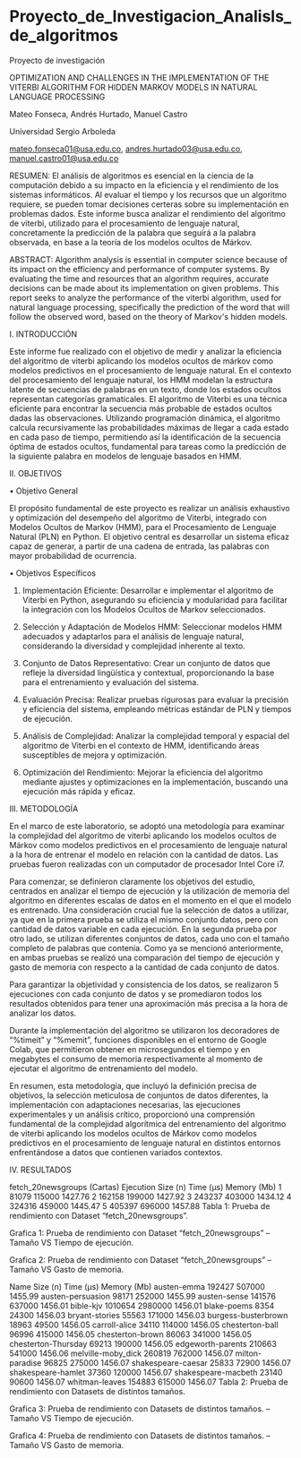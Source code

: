# Proyecto_de_Investigacion_Analisls_de_algoritmos
Proyecto de investigación


OPTIMIZATION AND CHALLENGES IN THE IMPLEMENTATION OF THE VITERBI ALGORITHM FOR HIDDEN MARKOV MODELS IN NATURAL LANGUAGE PROCESSING


Mateo Fonseca, Andrés Hurtado, Manuel Castro


Universidad Sergio Arboleda


mateo.fonseca01@usa.edu.co, andres.hurtado03@usa.edu.co, manuel.castro01@usa.edu.co 


RESUMEN: El análisis de algoritmos es esencial en la ciencia de la computación debido a su impacto en la eficiencia y el rendimiento de los sistemas informáticos. Al evaluar el tiempo y los recursos que un algoritmo requiere, se pueden tomar decisiones certeras sobre su implementación en problemas dados. Este informe busca analizar el rendimiento del algoritmo de viterbi, utilizado para el procesamiento de lenguaje natural, concretamente la predicción de la palabra que seguirá a la palabra observada, en base a la teoría de los modelos ocultos de Márkov.



ABSTRACT: Algorithm analysis is essential in computer science because of its impact on the efficiency and performance of computer systems. By evaluating the time and resources that an algorithm requires, accurate decisions can be made about its implementation on given problems. This report seeks to analyze the performance of the viterbi algorithm, used for natural language processing, specifically the prediction of the word that will follow the observed word, based on the theory of Markov's hidden models.


I.	INTRODUCCIÓN


Este informe fue realizado con el objetivo de medir y analizar la eficiencia del algoritmo de viterbi aplicando los modelos ocultos de márkov como modelos predictivos en el procesamiento de lenguaje natural. En el contexto del procesamiento del lenguaje natural, los HMM modelan la estructura latente de secuencias de palabras en un texto, donde los estados ocultos representan categorías gramaticales. El algoritmo de Viterbi es una técnica eficiente para encontrar la secuencia más probable de estados ocultos dadas las observaciones. Utilizando programación dinámica, el algoritmo calcula recursivamente las probabilidades máximas de llegar a cada estado en cada paso de tiempo, permitiendo así la identificación de la secuencia óptima de estados ocultos, fundamental para tareas como la predicción de la siguiente palabra en modelos de lenguaje basados en HMM.



II.	OBJETIVOS 


•	Objetivo General


El propósito fundamental de este proyecto es realizar un análisis exhaustivo y optimización del desempeño del algoritmo de Viterbi, integrado con Modelos Ocultos de Markov (HMM), para el Procesamiento de Lenguaje Natural (PLN) en Python. El objetivo central es desarrollar un sistema eficaz capaz de generar, a partir de una cadena de entrada, las palabras con mayor probabilidad de ocurrencia.


•	Objetivos Específicos 



1.	Implementación Eficiente: Desarrollar e implementar el algoritmo de Viterbi en Python, asegurando su eficiencia y modularidad para facilitar la integración con los Modelos Ocultos de Markov seleccionados.

2.	Selección y Adaptación de Modelos HMM: Seleccionar modelos HMM adecuados y adaptarlos para el análisis de lenguaje natural, considerando la diversidad y complejidad inherente al texto.

3.	Conjunto de Datos Representativo: Crear un conjunto de datos que refleje la diversidad lingüística y contextual, proporcionando la base para el entrenamiento y evaluación del sistema.

4.	Evaluación Precisa: Realizar pruebas rigurosas para evaluar la precisión y eficiencia del sistema, empleando métricas estándar de PLN y tiempos de ejecución.

5.	Análisis de Complejidad: Analizar la complejidad temporal y espacial del algoritmo de Viterbi en el contexto de HMM, identificando áreas susceptibles de mejora y optimización.

6.	Optimización del Rendimiento: Mejorar la eficiencia del algoritmo mediante ajustes y optimizaciones en la implementación, buscando una ejecución más rápida y eficaz.



III.	METODOLOGÍA



En el marco de este laboratorio, se adoptó una metodología para examinar la complejidad del algoritmo de viterbi aplicando los modelos ocultos de Márkov como modelos predictivos en el procesamiento de lenguaje natural a la hora de entrenar el modelo en relación con la cantidad de datos. Las pruebas fueron realizadas con un computador de procesador Intel Core i7.



Para comenzar, se definieron claramente los objetivos del estudio, centrados en analizar el tiempo de ejecución y la utilización de memoria del algoritmo en diferentes escalas de datos en el momento en el que el modelo es entrenado. Una consideración crucial fue la selección de datos a utilizar, ya que en la primera prueba se utiliza el mismo conjunto datos, pero con cantidad de datos variable en cada ejecución. En la segunda prueba por otro lado, se utilizan diferentes conjuntos de datos, cada uno con el tamaño completo de palabras que contenía. Como ya se mencionó anteriormente, en ambas pruebas se realizó una comparación del tiempo de ejecución y gasto de memoria con respecto a la cantidad de cada conjunto de datos.



Para garantizar la objetividad y consistencia de los datos, se realizaron 5 ejecuciones con cada conjunto de datos y se promediaron todos los resultados obtenidos para tener una aproximación más precisa a la hora de analizar los datos.



Durante la implementación del algoritmo se utilizaron los decoradores de “%timeit” y “%memit”, funciones disponibles en el entorno de Google Colab, que permitieron obtener en microsegundos el tiempo y en megabytes el consumo de memoria respectivamente al momento de ejecutar el algoritmo de entrenamiento del modelo.



En resumen, esta metodología, que incluyó la definición precisa de objetivos, la selección meticulosa de conjuntos de datos diferentes, la implementación con adaptaciones necesarias, las ejecuciones experimentales y un análisis crítico, proporcionó una comprensión fundamental de la complejidad algorítmica del entrenamiento del algoritmo de viterbi aplicando los modelos ocultos de Márkov como modelos predictivos en el procesamiento de lenguaje natural en distintos entornos enfrentándose a datos que contienen variados contextos.



IV.	RESULTADOS


fetch_20newsgroups (Cartas)
Ejecution	Size (n)	Time (μs)	Memory (Mb)
1	81079	115000	1427.76
2	162158	199000	1427.92
3	243237	403000	1434.12
4	324316	459000	1445.47
5	405397	696000	1457.88
Tabla 1: Prueba de rendimiento con Dataset “fetch_20newsgroups”.

 
Grafica 1: Prueba de rendimiento con Dataset “fetch_20newsgroups” – Tamaño VS Tiempo de ejecución.

 
Grafica 2: Prueba de rendimiento con Dataset “fetch_20newsgroups” – Tamaño VS Gasto de memoria.

Name	Size (n)	Time (μs)	Memory (Mb)
austen-emma	192427	507000	1455.99
austen-persuasion	98171	252000	1455.99
austen-sense	141576	637000	1456.01
bible-kjv	1010654	2980000	1456.01
blake-poems	8354	24300	1456.03
bryant-stories	55563	171000	1456.03
burgess-busterbrown	18963	49500	1456.05
carroll-alice	34110	114000	1456.05
chesterton-ball	96996	415000	1456.05
chesterton-brown	86063	341000	1456.05
chesterton-Thursday	69213	190000	1456.05
edgeworth-parents	210663	541000	1456.06
melville-moby_dick	260819	762000	1456.07
milton-paradise	96825	275000	1456.07
shakespeare-caesar	25833	72900	1456.07
shakespeare-hamlet	37360	120000	1456.07
shakespeare-macbeth	23140	90600	1456.07
whitman-leaves	154883	615000	1456.07
Tabla 2: Prueba de rendimiento con Datasets de distintos tamaños.

 
Grafica 3: Prueba de rendimiento con Datasets de distintos tamaños. – Tamaño VS Tiempo de ejecución.

 
Grafica 4: Prueba de rendimiento con Datasets de distintos tamaños. – Tamaño VS Gasto de memoria.
